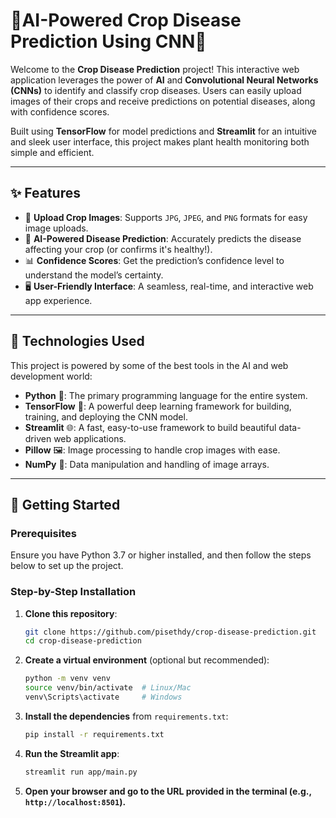 # **🌱AI-Powered Crop Disease Prediction Using CNN🌾**

Welcome to the **Crop Disease Prediction** project! This interactive web application leverages the power of **AI** and **Convolutional Neural Networks (CNNs)** to identify and classify crop diseases. Users can easily upload images of their crops and receive predictions on potential diseases, along with confidence scores. 

Built using **TensorFlow** for model predictions and **Streamlit** for an intuitive and sleek user interface, this project makes plant health monitoring both simple and efficient.

---

## **✨ Features**
- 📸 **Upload Crop Images**: Supports `JPG`, `JPEG`, and `PNG` formats for easy image uploads.
- 🧠 **AI-Powered Disease Prediction**: Accurately predicts the disease affecting your crop (or confirms it's healthy!).
- 📊 **Confidence Scores**: Get the prediction’s confidence level to understand the model’s certainty.
- 🖥️ **User-Friendly Interface**: A seamless, real-time, and interactive web app experience.

---

## **🔧 Technologies Used**
This project is powered by some of the best tools in the AI and web development world:

- **Python** 🐍: The primary programming language for the entire system.
- **TensorFlow** 🧠: A powerful deep learning framework for building, training, and deploying the CNN model.
- **Streamlit** 🌐: A fast, easy-to-use framework to build beautiful data-driven web applications.
- **Pillow** 🖼️: Image processing to handle crop images with ease.
- **NumPy** 🔢: Data manipulation and handling of image arrays.

---

## **🚀 Getting Started**

### **Prerequisites**
Ensure you have Python 3.7 or higher installed, and then follow the steps below to set up the project.

### **Step-by-Step Installation**
1. **Clone this repository**:
   ```bash
   git clone https://github.com/pisethdy/crop-disease-prediction.git
   cd crop-disease-prediction
   
2. **Create a virtual environment** (optional but recommended):
    ```bash
    python -m venv venv
    source venv/bin/activate  # Linux/Mac
    venv\Scripts\activate     # Windows
    ```

3. **Install the dependencies** from `requirements.txt`:
    ```bash
    pip install -r requirements.txt
    ```

4. **Run the Streamlit app**:
    ```bash
    streamlit run app/main.py
    ```

5. **Open your browser and go to the URL provided in the terminal (e.g., `http://localhost:8501`).**
